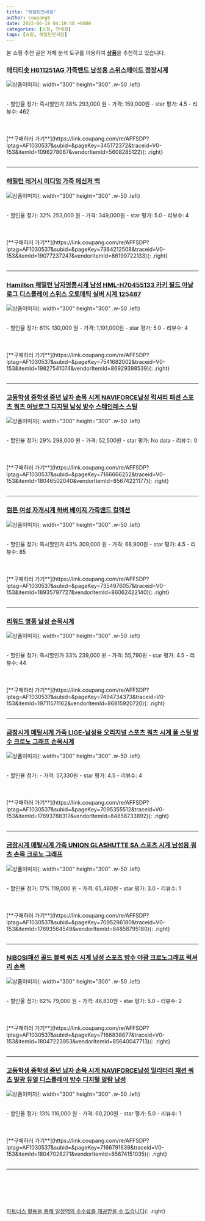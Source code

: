 ```yaml
---
title: "해밀턴면세점"
author: coupang6
date: 2023-06-18 04:19:40 +0800
categories: [쇼핑, 면세점]
tags: [쇼핑, 해밀턴면세점]
---
```


본 쇼핑 추천 글은 자체 분석 도구를 이용하여 [**상품**](https://link.coupang.com/a/bao1ui)을 추천하고 있습니다.

### [메티티솟 H611251AG 가죽밴드 남성용 스위스메이드 정장시계](https://link.coupang.com/re/AFFSDP?lptag=AF1030537&subid=&pageKey=345172372&traceid=V0-153&itemId=1096278067&vendorItemId=5608285122)

![상품이미지](https://thumbnail7.coupangcdn.com/thumbnails/remote/230x230ex/image/vendor_inventory/f4b0/826186cf168c6fb4a82d8c14f04fa2d0dcdb0287341ebe1a57f98a97290a.jpg){: width="300" height="300" .w-50 .left}


<br>
- 할인율 정가: 즉시할인가 38%  293,000   원
- 가격: 159,000원
- star 평가: 4.5
- 리뷰수: 462
<br>
<br>
<br>
<br>
[**구매하러 가기**](https://link.coupang.com/re/AFFSDP?lptag=AF1030537&subid=&pageKey=345172372&traceid=V0-153&itemId=1096278067&vendorItemId=5608285122){: .right}
<br>
<br>

---

### [해밀턴 레거시 미디엄 가죽 메신저 백](https://link.coupang.com/re/AFFSDP?lptag=AF1030537&subid=&pageKey=7384212508&traceid=V0-153&itemId=19077237247&vendorItemId=86199722133)

![상품이미지](https://thumbnail8.coupangcdn.com/thumbnails/remote/230x230ex/image/vendor_inventory/4556/62ac7db250835978cb28e164bb814d1eec187e05836d7c8d34c5f50821bd.jpg){: width="300" height="300" .w-50 .left}


<br>
- 할인율 정가: 32%  253,000   원
- 가격: 349,000원
- star 평가: 5.0
- 리뷰수: 4
<br>
<br>
<br>
<br>
[**구매하러 가기**](https://link.coupang.com/re/AFFSDP?lptag=AF1030537&subid=&pageKey=7384212508&traceid=V0-153&itemId=19077237247&vendorItemId=86199722133){: .right}
<br>
<br>

---

### [Hamilton 해밀턴 남자명품시계 남성 HML-H70455133 카키 필드 아날로그 디스플레이 스위스 오토매틱 실버 시계 125487](https://link.coupang.com/re/AFFSDP?lptag=AF1030537&subid=&pageKey=7541682002&traceid=V0-153&itemId=19827541074&vendorItemId=86929398539)

![상품이미지](https://thumbnail10.coupangcdn.com/thumbnails/remote/230x230ex/image/vendor_inventory/e4e4/fe181280a5d94ce5afc57ade92217dc799be95fa8c433779f34be0a54452.jpg){: width="300" height="300" .w-50 .left}


<br>
- 할인율 정가: 61%  130,000   원
- 가격: 1,191,000원
- star 평가: 5.0
- 리뷰수: 4
<br>
<br>
<br>
<br>
[**구매하러 가기**](https://link.coupang.com/re/AFFSDP?lptag=AF1030537&subid=&pageKey=7541682002&traceid=V0-153&itemId=19827541074&vendorItemId=86929398539){: .right}
<br>
<br>

---

### [고등학생 중학생 중년 남자 손목 시계 NAVIFORCE남성 럭셔리 패션 스포츠 쿼츠 아날로그 디지털 남성 방수 스테인레스 스틸](https://link.coupang.com/re/AFFSDP?lptag=AF1030537&subid=&pageKey=7166666252&traceid=V0-153&itemId=18046502040&vendorItemId=85674221177)

![상품이미지](https://thumbnail9.coupangcdn.com/thumbnails/remote/230x230ex/image/vendor_inventory/8bbb/b0b5f232b60c29f7fc266a89a703028ce257c9026b9d4b1958df11905ea8.jpg){: width="300" height="300" .w-50 .left}


<br>
- 할인율 정가: 29%  298,000   원
- 가격: 52,500원
- star 평가: No data
- 리뷰수: 0
<br>
<br>
<br>
<br>
[**구매하러 가기**](https://link.coupang.com/re/AFFSDP?lptag=AF1030537&subid=&pageKey=7166666252&traceid=V0-153&itemId=18046502040&vendorItemId=85674221177){: .right}
<br>
<br>

---

### [럼튼 여성 자개시계 하버 베이지 가죽밴드 컬렉션](https://link.coupang.com/re/AFFSDP?lptag=AF1030537&subid=&pageKey=7354976057&traceid=V0-153&itemId=18935797727&vendorItemId=86062422140)

![상품이미지](https://thumbnail7.coupangcdn.com/thumbnails/remote/230x230ex/image/vendor_inventory/bfc7/cf296f98baa277f52407bd90b90a7400c372904a589629c5d0d07de6bd8f.jpg){: width="300" height="300" .w-50 .left}


<br>
- 할인율 정가: 즉시할인가 43%  309,000   원
- 가격: 68,900원
- star 평가: 4.5
- 리뷰수: 85
<br>
<br>
<br>
<br>
[**구매하러 가기**](https://link.coupang.com/re/AFFSDP?lptag=AF1030537&subid=&pageKey=7354976057&traceid=V0-153&itemId=18935797727&vendorItemId=86062422140){: .right}
<br>
<br>

---

### [리워드 명품 남성 손목시계](https://link.coupang.com/re/AFFSDP?lptag=AF1030537&subid=&pageKey=7494734373&traceid=V0-153&itemId=19711571162&vendorItemId=86815920720)

![상품이미지](https://thumbnail7.coupangcdn.com/thumbnails/remote/230x230ex/image/vendor_inventory/d34a/125c187a88db4f46d0c3d46e716196fc19192b2d28d4c8bf484695600285.jpg){: width="300" height="300" .w-50 .left}


<br>
- 할인율 정가: 즉시할인가 33%  239,000   원
- 가격: 55,790원
- star 평가: 4.5
- 리뷰수: 44
<br>
<br>
<br>
<br>
[**구매하러 가기**](https://link.coupang.com/re/AFFSDP?lptag=AF1030537&subid=&pageKey=7494734373&traceid=V0-153&itemId=19711571162&vendorItemId=86815920720){: .right}
<br>
<br>

---

### [금장시계 메탈시계 가죽 LIGE-남성용 오리지널 스포츠 쿼츠 시계 풀 스틸 방수 크로노 그래프 손목시계](https://link.coupang.com/re/AFFSDP?lptag=AF1030537&subid=&pageKey=7095355512&traceid=V0-153&itemId=17693788317&vendorItemId=84858733892)

![상품이미지](https://thumbnail6.coupangcdn.com/thumbnails/remote/230x230ex/image/vendor_inventory/c35e/1744850dd10b4777f0981370b3fe9cc59442d5fb3d1965fe2078c647cd9e.jpg){: width="300" height="300" .w-50 .left}


<br>
- 할인율 정가: 
- 가격: 57,330원
- star 평가: 4.5
- 리뷰수: 4
<br>
<br>
<br>
<br>
[**구매하러 가기**](https://link.coupang.com/re/AFFSDP?lptag=AF1030537&subid=&pageKey=7095355512&traceid=V0-153&itemId=17693788317&vendorItemId=84858733892){: .right}
<br>
<br>

---

### [금장시계 메탈시계 가죽 UNION GLASHUTTE SA 스포츠 시계 남성용 쿼츠 손목 크로노 그래프](https://link.coupang.com/re/AFFSDP?lptag=AF1030537&subid=&pageKey=7095296180&traceid=V0-153&itemId=17693564549&vendorItemId=84858795180)

![상품이미지](https://thumbnail10.coupangcdn.com/thumbnails/remote/230x230ex/image/vendor_inventory/b8e8/3be647b49c28a0565a0a504c68509e60a430d8623b5b5abb3f4a95007324.jpg){: width="300" height="300" .w-50 .left}


<br>
- 할인율 정가: 17%  119,000   원
- 가격: 65,460원
- star 평가: 3.0
- 리뷰수: 1
<br>
<br>
<br>
<br>
[**구매하러 가기**](https://link.coupang.com/re/AFFSDP?lptag=AF1030537&subid=&pageKey=7095296180&traceid=V0-153&itemId=17693564549&vendorItemId=84858795180){: .right}
<br>
<br>

---

### [NIBOSI패션 골드 블랙 쿼츠 시계 남성 스포츠 방수 야광 크로노그래프 럭셔리 손목](https://link.coupang.com/re/AFFSDP?lptag=AF1030537&subid=&pageKey=7166838877&traceid=V0-153&itemId=18047223953&vendorItemId=85640047713)

![상품이미지](https://thumbnail6.coupangcdn.com/thumbnails/remote/230x230ex/image/vendor_inventory/e263/4e79cc98a4915c2cfb5846ca859b38f928d769782c63523119bf0418b7ab.jpg){: width="300" height="300" .w-50 .left}


<br>
- 할인율 정가: 62%  79,000   원
- 가격: 46,830원
- star 평가: 5.0
- 리뷰수: 2
<br>
<br>
<br>
<br>
[**구매하러 가기**](https://link.coupang.com/re/AFFSDP?lptag=AF1030537&subid=&pageKey=7166838877&traceid=V0-153&itemId=18047223953&vendorItemId=85640047713){: .right}
<br>
<br>

---

### [고등학생 중학생 중년 남자 손목 시계 NAVIFORCE남성 밀리터리 패션 쿼츠 발광 듀얼 디스플레이 방수 디지털 알람 남성](https://link.coupang.com/re/AFFSDP?lptag=AF1030537&subid=&pageKey=7166791639&traceid=V0-153&itemId=18047028271&vendorItemId=85674151035)

![상품이미지](https://thumbnail9.coupangcdn.com/thumbnails/remote/230x230ex/image/vendor_inventory/14a2/ed5f7975e3393247fa4232fc59c673bdc5f59768d45003bdea01f127d79b.jpg){: width="300" height="300" .w-50 .left}


<br>
- 할인율 정가: 13%  116,000   원
- 가격: 60,200원
- star 평가: 5.0
- 리뷰수: 1
<br>
<br>
<br>
<br>
[**구매하러 가기**](https://link.coupang.com/re/AFFSDP?lptag=AF1030537&subid=&pageKey=7166791639&traceid=V0-153&itemId=18047028271&vendorItemId=85674151035){: .right}
<br>
<br>

---
<br><br><br><br><br> [파트너스 활동을 통해 일정액의 수수료를 제공받을 수 있습니다](https://link.coupang.com/a/bao1ui){: .right}